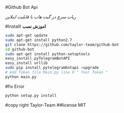 #Github Bot Api

<i>
ربات سرچ در گیت هاب با قابلیت اینلاین
</i>

#Installl
<b> اموزش نصب</b>
```sh
sudo apt-get update
sudo apt-get install python2.7
git clone https://github.com/taylor-team/github-bot
cd github-bot
sudo apt-get install python-setuptools
easy_install pyTelegramBotAPI
easy_install urllib
sudo pip install pytelegrambotapi —upgrade
# Add Token file Main.py line 9 " Your Token "
python main.py
```

#fix Error
```sh
python setup.py install
```
#copy right Taylor-Team
##license MIT
